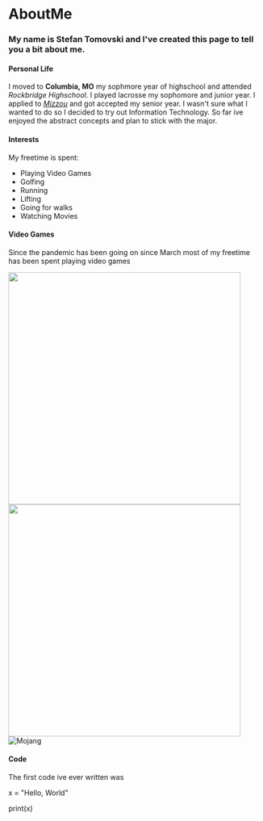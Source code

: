 # AboutMe

### My name is Stefan Tomovski and I've created this page to tell you a bit about me.

#### Personal Life

I moved to **Columbia, MO** my sophmore year of highschool and attended *Rockbridge Highschool*. I played lacrosse my sophomore and junior year. I applied to [*Mizzou*](https://missouri.edu/) and got accepted my senior year. I wasn't sure what I wanted to do so I decided to try out Information Technology. So far ive enjoyed the abstract concepts and plan to stick with the major.

#### Interests

My freetime is spent:
* Playing Video Games
* Golfing
* Running
* Lifting
* Going for walks
* Watching Movies

#### Video Games

Since the pandemic has been going on since March most of my freetime has been spent playing video games

<img src ="https://upload.wikimedia.org/wikipedia/en/5/51/Minecraft_cover.png" height="460" width="460"> <img src ="https://cdn.cloudflare.steamstatic.com/steam/apps/271590/header.jpg?t=1592866696" height="460" width="460"> ![Mojang](https://github.com/mojang.png)

#### Code

The first code ive ever written was

x = "Hello, World"
  
  print(x)
